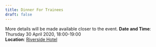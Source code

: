 ```yaml
---
title: Dinner For Trainees
draft: false
---
```


More details will be made available closer to the event.
**Date and Time**: Thursday 30 April 2020, 18:00-19:00 \
**Location**: [Riverside Hotel](/venue)
